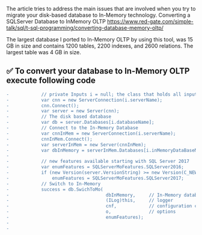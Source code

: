 The article tries to address the main issues that are involved when you try to migrate your disk-based database 
to In-Memory technology. 
Converting a SQLServer Database to InMemory OLTP 
https://www.red-gate.com/simple-talk/sql/t-sql-programming/converting-database-memory-oltp/

The largest database I ported to In-Memory OLTP by using this tool, was 15 GB in size and contains 1200 tables, 2200 indexes, and 2600 relations. The largest table was 4 GB in size.


## :white_check_mark: To convert your database to In-Memory OLTP execute following code

```diff
-            // private Inputs i = null; the class that holds all inputs ( e.g. server name, type of authentication etc. )
-            var cnn = new ServerConnection(i.serverName);
-            cnn.Connect();
-            var server = new Server(cnn);
-            // The disk based database
-            var db = server.Databases[i.databaseName];
-            // Connect to the In-Memory Database
-            var cnnInMem = new ServerConnection(i.serverName);
-            cnnInMem.Connect();
-            var serverInMem = new Server(cnnInMem);
-            var dbInMemory = serverInMem.Databases[i.inMemoryDataBaseName];
-
-            // new features available starting with SQL Server 2017
-            var enumFeatures = SQLServerMoFeatures.SQLServer2016;
-            if (new Version(server.VersionString) >= new Version(C_NEW_FEATURES_VERSION))
-                enumFeatures = SQLServerMoFeatures.SQLServer2017;
-            // Switch to In-Memory 
-            success = db.SwichToMo(
-                                    dbInMemory,     // In-Memory database
-                                    (ILog)this,     // logger
-                                    cnf,            // configuration class
-                                    o,              // options
-                                    enumFeatures);
-
-     
```

